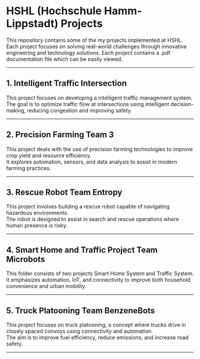 # HSHL (Hochschule Hamm-Lippstadt) Projects

This repository contains some of the my projects implemented at HSHL.
Each project focuses on solving real-world challenges through innovative engineering and technology solutions.
Each project contains a .pdf documentation file which can be easily viewed.

---

## 1. Intelligent Traffic Intersection
This project focuses on developing a intelligent traffic management system.  
The goal is to optimize traffic flow at intersections using intelligent decision-making, reducing congestion and improving safety.

---

## 2. Precision Farming Team 3
This project deals with the use of precision farming technologies to improve crop yield and resource efficiency.  
It explores automation, sensors, and data analysis to assist in modern farming practices.

---

## 3. Rescue Robot Team Entropy
This project involves building a rescue robot capable of navigating hazardous environments.  
The robot is designed to assist in search and rescue operations where human presence is risky.

---

## 4. Smart Home and Traffic Project Team Microbots
This folder consists of two projects Smart Home System and Traffic System.  
It emphasizes automation, IoT, and connectivity to improve both household convenience and urban mobility.

---

## 5. Truck Platooning Team BenzeneBots
This project focuses on truck platooning, a concept where trucks drive in closely spaced convoys using connectivity and automation.  
The aim is to improve fuel efficiency, reduce emissions, and increase road safety.

---
